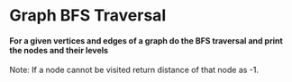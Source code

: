 # Graph BFS Traversal

#### For a given vertices and edges of a graph do the BFS traversal and print the nodes and their levels

Note: If a node cannot be visited return distance of that node as -1.
